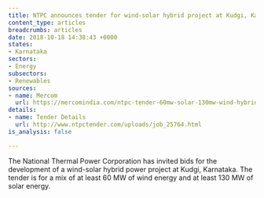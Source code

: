 ```yaml
---
title: NTPC announces tender for wind-solar hybrid project at Kudgi, Karnataka
content_type: articles
breadcrumbs: articles
date: 2018-10-18 14:38:43 +0000
states:
- Karnataka
sectors:
- Energy
subsectors:
- Renewables
sources:
- name: Mercom
  url: https://mercomindia.com/ntpc-tender-60mw-solar-130mw-wind-hybrid/
details:
- name: Tender Details
  url: http://www.ntpctender.com/uploads/job_25764.html
is_analysis: false

---
```

The National Thermal Power Corporation has invited bids for the development of a wind-solar hybrid power project at Kudgi, Karnataka. The tender is for a mix of at least 60 MW of wind energy and at least 130 MW of solar energy.     